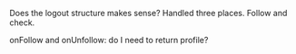 Does the logout structure makes sense? Handled three places. Follow and check. 

onFollow and onUnfollow: do I need to return profile?